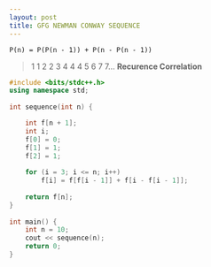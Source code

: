 ```yaml
---
layout: post
title: GFG NEWMAN CONWAY SEQUENCE
---
```

```
P(n) = P(P(n - 1)) + P(n - P(n - 1)) 
```

> 1 1 2 2 3 4 4 4 5 6 7 7…
**Recurence Correlation**

``` cpp
#include <bits/stdc++.h>
using namespace std;
 
int sequence(int n) {

    int f[n + 1];
    int i;
    f[0] = 0;
    f[1] = 1;
    f[2] = 1;
 
    for (i = 3; i <= n; i++)
        f[i] = f[f[i - 1]] + f[i - f[i - 1]];   
 
    return f[n];
}
 
int main() {
    int n = 10;
    cout << sequence(n);
    return 0;
}
```
